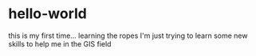 # hello-world
this is my first time... learning the ropes
I'm just trying to learn some new skills to help me in the GIS field
